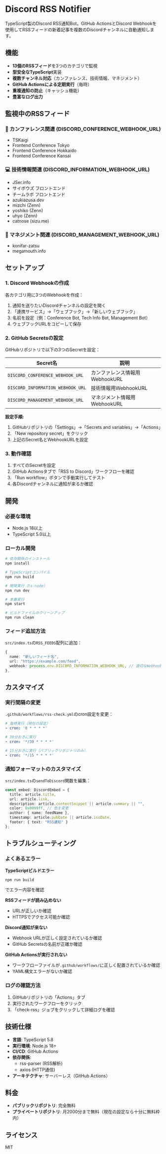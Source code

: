 # Discord RSS Notifier

TypeScript製のDiscord RSS通知Bot。GitHub ActionsとDiscord Webhookを使用してRSSフィードの新着記事を複数のDiscordチャンネルに自動通知します。

## 機能

- **13個のRSSフィード**を3つのカテゴリで監視
- **型安全なTypeScript**実装
- **複数チャンネル対応**（カンファレンス、技術情報、マネジメント）
- **GitHub Actionsによる定期実行**（毎時）
- **重複通知の防止**（キャッシュ機能）
- **豊富なログ出力**

## 監視中のRSSフィード

### 📅 カンファレンス関連 (DISCORD_CONFERENCE_WEBHOOK_URL)
- TSKaigi
- Frontend Conference Tokyo
- Frontend Conference Hokkaido  
- Frontend Conference Kansai

### 💻 技術情報関連 (DISCORD_INFORMATION_WEBHOOK_URL)
- JSer.info
- サイボウズ フロントエンド
- チームラボ フロントエンド
- azukiazusa.dev
- mizchi (Zenn)
- yoshiko (Zenn)
- uhyo (Zenn)
- catnose (sizu.me)

### 👔 マネジメント関連 (DISCORD_MANAGEMENT_WEBHOOK_URL)
- konifar-zatsu
- megamouth.info

## セットアップ

### 1. Discord Webhookの作成

各カテゴリ用に3つのWebhookを作成：

1. 通知を送りたいDiscordチャンネルの設定を開く
2. 「連携サービス」→「ウェブフック」→「新しいウェブフック」
3. 名前を設定（例：Conference Bot, Tech Info Bot, Management Bot）
4. ウェブフックURLをコピーして保存

### 2. GitHub Secretsの設定

GitHubリポジトリで以下の3つのSecretを設定：

| Secret名 | 説明 |
|---------|------|
| `DISCORD_CONFERENCE_WEBHOOK_URL` | カンファレンス情報用WebhookURL |
| `DISCORD_INFORMATION_WEBHOOK_URL` | 技術情報用WebhookURL |
| `DISCORD_MANAGEMENT_WEBHOOK_URL` | マネジメント情報用WebhookURL |

**設定手順:**
1. GitHubリポジトリの「Settings」→「Secrets and variables」→「Actions」
2. 「New repository secret」をクリック
3. 上記のSecret名とWebhookURLを設定

### 3. 動作確認

1. すべてのSecretを設定
2. GitHub Actionsタブで「RSS to Discord」ワークフローを確認
3. 「Run workflow」ボタンで手動実行してテスト
4. 各Discordチャンネルに通知が来るか確認

## 開発

### 必要な環境
- Node.js 18以上
- TypeScript 5.0以上

### ローカル開発

```bash
# 依存関係のインストール
npm install

# TypeScriptコンパイル
npm run build

# 開発実行（ts-node）
npm run dev

# 本番実行
npm start

# ビルドファイルのクリーンアップ
npm run clean
```

### フィード追加方法

`src/index.ts`の`RSS_FEEDS`配列に追加：

```typescript
{
  name: "新しいフィード名",
  url: "https://example.com/feed",
  webhook: process.env.DISCORD_INFORMATION_WEBHOOK_URL, // 適切なWebhookを選択
},
```

## カスタマイズ

### 実行間隔の変更

`.github/workflows/rss-check.yml`のcron設定を変更：

```yaml
# 毎時実行（現在の設定）
- cron: '0 * * * *'

# 30分おきに実行  
- cron: '*/30 * * * *'

# 15分おきに実行（パブリックリポジトリのみ）
- cron: '*/15 * * * *'
```

### 通知フォーマットのカスタマイズ

`src/index.ts`の`sendToDiscord`関数を編集：

```typescript
const embed: DiscordEmbed = {
  title: article.title,
  url: article.link,
  description: article.contentSnippet || article.summary || "",
  color: 0x0099ff, // 色を変更
  author: { name: feedName },
  timestamp: article.pubDate || article.isoDate,
  footer: { text: "RSS通知" }
};
```

## トラブルシューティング

### よくあるエラー

**TypeScriptビルドエラー**
```bash
npm run build
```
でエラー内容を確認

**RSSフィードが読み込めない**
- URLが正しいか確認
- HTTPSでアクセス可能か確認

**Discord通知が来ない**
- Webhook URLが正しく設定されているか確認
- GitHub Secretsの名前が正確か確認

**GitHub Actionsが実行されない**
- ワークフローファイルが`.github/workflows/`に正しく配置されているか確認
- YAML構文エラーがないか確認

### ログの確認方法

1. GitHubリポジトリの「Actions」タブ
2. 実行されたワークフローをクリック
3. 「check-rss」ジョブをクリックして詳細ログを確認

## 技術仕様

- **言語**: TypeScript 5.8
- **実行環境**: Node.js 18+
- **CI/CD**: GitHub Actions
- **依存関係**: 
  - rss-parser (RSS解析)
  - axios (HTTP通信)
- **アーキテクチャ**: サーバーレス（GitHub Actions）

## 料金

- **パブリックリポジトリ**: 完全無料
- **プライベートリポジトリ**: 月2000分まで無料（現在の設定なら十分に無料枠内）

## ライセンス

MIT